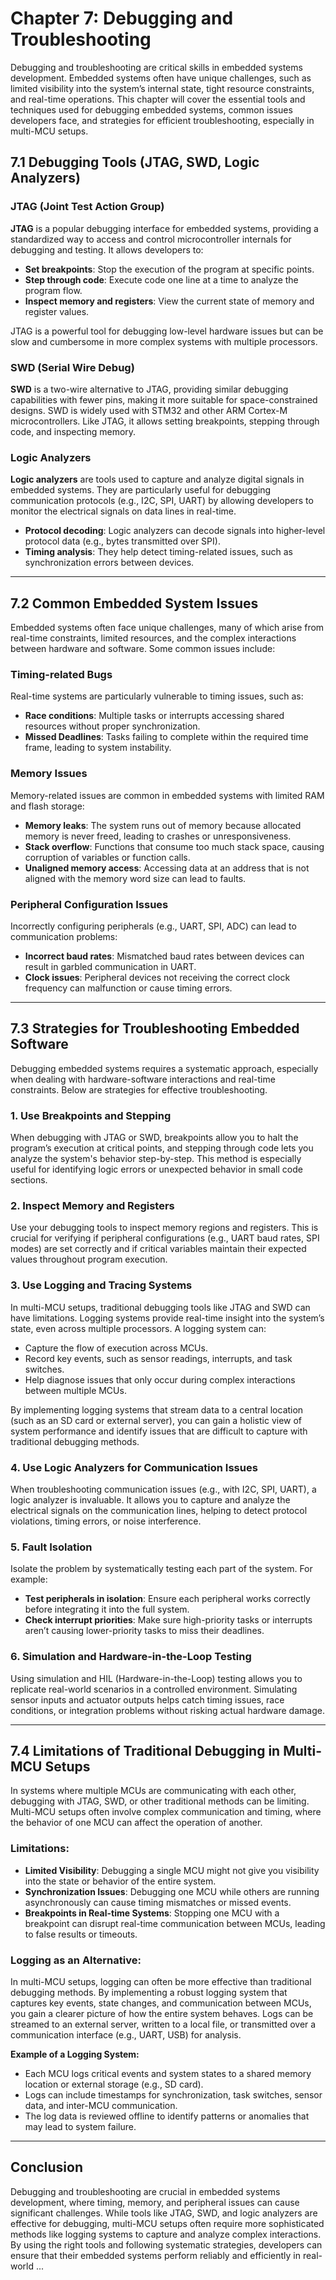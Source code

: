 
# Chapter 7: Debugging and Troubleshooting

Debugging and troubleshooting are critical skills in embedded systems development. Embedded systems often have unique challenges, such as limited visibility into the system’s internal state, tight resource constraints, and real-time operations. This chapter will cover the essential tools and techniques used for debugging embedded systems, common issues developers face, and strategies for efficient troubleshooting, especially in multi-MCU setups.

## 7.1 Debugging Tools (JTAG, SWD, Logic Analyzers)

### JTAG (Joint Test Action Group)
**JTAG** is a popular debugging interface for embedded systems, providing a standardized way to access and control microcontroller internals for debugging and testing. It allows developers to:
- **Set breakpoints**: Stop the execution of the program at specific points.
- **Step through code**: Execute code one line at a time to analyze the program flow.
- **Inspect memory and registers**: View the current state of memory and register values.

JTAG is a powerful tool for debugging low-level hardware issues but can be slow and cumbersome in more complex systems with multiple processors.

### SWD (Serial Wire Debug)
**SWD** is a two-wire alternative to JTAG, providing similar debugging capabilities with fewer pins, making it more suitable for space-constrained designs. SWD is widely used with STM32 and other ARM Cortex-M microcontrollers. Like JTAG, it allows setting breakpoints, stepping through code, and inspecting memory.

### Logic Analyzers
**Logic analyzers** are tools used to capture and analyze digital signals in embedded systems. They are particularly useful for debugging communication protocols (e.g., I2C, SPI, UART) by allowing developers to monitor the electrical signals on data lines in real-time.
- **Protocol decoding**: Logic analyzers can decode signals into higher-level protocol data (e.g., bytes transmitted over SPI).
- **Timing analysis**: They help detect timing-related issues, such as synchronization errors between devices.

---

## 7.2 Common Embedded System Issues

Embedded systems often face unique challenges, many of which arise from real-time constraints, limited resources, and the complex interactions between hardware and software. Some common issues include:

### Timing-related Bugs
Real-time systems are particularly vulnerable to timing issues, such as:
- **Race conditions**: Multiple tasks or interrupts accessing shared resources without proper synchronization.
- **Missed Deadlines**: Tasks failing to complete within the required time frame, leading to system instability.

### Memory Issues
Memory-related issues are common in embedded systems with limited RAM and flash storage:
- **Memory leaks**: The system runs out of memory because allocated memory is never freed, leading to crashes or unresponsiveness.
- **Stack overflow**: Functions that consume too much stack space, causing corruption of variables or function calls.
- **Unaligned memory access**: Accessing data at an address that is not aligned with the memory word size can lead to faults.

### Peripheral Configuration Issues
Incorrectly configuring peripherals (e.g., UART, SPI, ADC) can lead to communication problems:
- **Incorrect baud rates**: Mismatched baud rates between devices can result in garbled communication in UART.
- **Clock issues**: Peripheral devices not receiving the correct clock frequency can malfunction or cause timing errors.

---

## 7.3 Strategies for Troubleshooting Embedded Software

Debugging embedded systems requires a systematic approach, especially when dealing with hardware-software interactions and real-time constraints. Below are strategies for effective troubleshooting.

### 1. Use Breakpoints and Stepping
When debugging with JTAG or SWD, breakpoints allow you to halt the program’s execution at critical points, and stepping through code lets you analyze the system's behavior step-by-step. This method is especially useful for identifying logic errors or unexpected behavior in small code sections.

### 2. Inspect Memory and Registers
Use your debugging tools to inspect memory regions and registers. This is crucial for verifying if peripheral configurations (e.g., UART baud rates, SPI modes) are set correctly and if critical variables maintain their expected values throughout program execution.

### 3. Use Logging and Tracing Systems
In multi-MCU setups, traditional debugging tools like JTAG and SWD can have limitations. Logging systems provide real-time insight into the system’s state, even across multiple processors. A logging system can:
- Capture the flow of execution across MCUs.
- Record key events, such as sensor readings, interrupts, and task switches.
- Help diagnose issues that only occur during complex interactions between multiple MCUs.

By implementing logging systems that stream data to a central location (such as an SD card or external server), you can gain a holistic view of system performance and identify issues that are difficult to capture with traditional debugging methods.

### 4. Use Logic Analyzers for Communication Issues
When troubleshooting communication issues (e.g., with I2C, SPI, UART), a logic analyzer is invaluable. It allows you to capture and analyze the electrical signals on the communication lines, helping to detect protocol violations, timing errors, or noise interference.

### 5. Fault Isolation
Isolate the problem by systematically testing each part of the system. For example:
- **Test peripherals in isolation**: Ensure each peripheral works correctly before integrating it into the full system.
- **Check interrupt priorities**: Make sure high-priority tasks or interrupts aren’t causing lower-priority tasks to miss their deadlines.

### 6. Simulation and Hardware-in-the-Loop Testing
Using simulation and HIL (Hardware-in-the-Loop) testing allows you to replicate real-world scenarios in a controlled environment. Simulating sensor inputs and actuator outputs helps catch timing issues, race conditions, or integration problems without risking actual hardware damage.

---

## 7.4 Limitations of Traditional Debugging in Multi-MCU Setups

In systems where multiple MCUs are communicating with each other, debugging with JTAG, SWD, or other traditional methods can be limiting. Multi-MCU setups often involve complex communication and timing, where the behavior of one MCU can affect the operation of another.

### Limitations:
- **Limited Visibility**: Debugging a single MCU might not give you visibility into the state or behavior of the entire system.
- **Synchronization Issues**: Debugging one MCU while others are running asynchronously can cause timing mismatches or missed events.
- **Breakpoints in Real-time Systems**: Stopping one MCU with a breakpoint can disrupt real-time communication between MCUs, leading to false results or timeouts.

### Logging as an Alternative:
In multi-MCU setups, logging can often be more effective than traditional debugging methods. By implementing a robust logging system that captures key events, state changes, and communication between MCUs, you gain a clearer picture of how the entire system behaves. Logs can be streamed to an external server, written to a local file, or transmitted over a communication interface (e.g., UART, USB) for analysis.

**Example of a Logging System:**
- Each MCU logs critical events and system states to a shared memory location or external storage (e.g., SD card).
- Logs can include timestamps for synchronization, task switches, sensor data, and inter-MCU communication.
- The log data is reviewed offline to identify patterns or anomalies that may lead to system failure.

---

## Conclusion

Debugging and troubleshooting are crucial in embedded systems development, where timing, memory, and peripheral issues can cause significant challenges. While tools like JTAG, SWD, and logic analyzers are effective for debugging, multi-MCU setups often require more sophisticated methods like logging systems to capture and analyze complex interactions. By using the right tools and following systematic strategies, developers can ensure that their embedded systems perform reliably and efficiently in real-world ...
